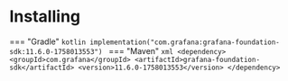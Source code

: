 # Installing

=== "Gradle"
    ```kotlin
    implementation("com.grafana:grafana-foundation-sdk:11.6.0-1758013553")
    ```
=== "Maven"
    ```xml
    <dependency>
        <groupId>com.grafana</groupId>
        <artifactId>grafana-foundation-sdk</artifactId>
        <version>11.6.0-1758013553</version>
    </dependency>
    ```
